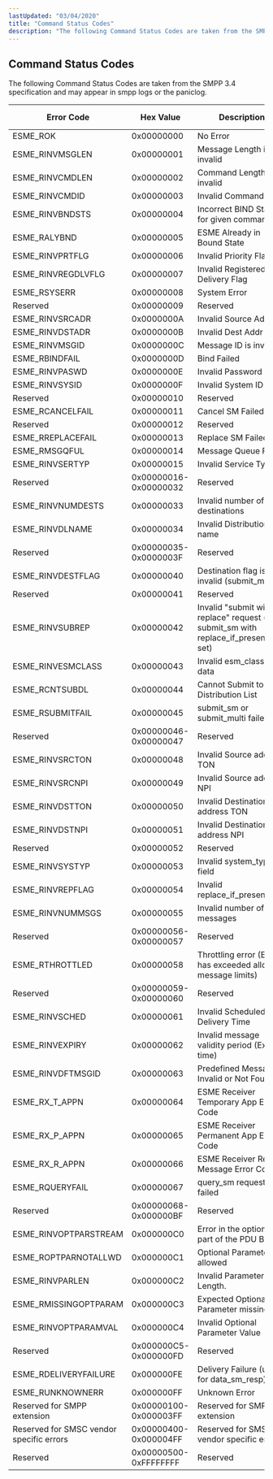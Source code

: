 ```yaml
---
lastUpdated: "03/04/2020"
title: "Command Status Codes"
description: "The following Command Status Codes are taken from the SMPP 3 4 specification and may appear in smpp logs or the paniclog Table B 1 Command status codes Error Code Hex Value Description Failure Type ESME ROK 0 x 00000000 No Error NA ESME RINVMSGLEN 0 x 00000001 Message Length..."
---
```


## <a name="status_codes"></a> Command Status Codes

The following Command Status Codes are taken from the SMPP 3.4 specification and may appear in smpp logs or the paniclog.

<a name="table_status_codes"></a> 


| Error Code | Hex Value | Description | Failure Type |
| --- | --- | --- | --- |
| ESME_ROK | 0x00000000 | No Error | NA |
| ESME_RINVMSGLEN | 0x00000001 | Message Length is invalid | Permanent |
| ESME_RINVCMDLEN | 0x00000002 | Command Length is invalid | Permanent |
| ESME_RINVCMDID | 0x00000003 | Invalid Command ID | Permanent |
| ESME_RINVBNDSTS | 0x00000004 | Incorrect BIND Status for given command | Permanent |
| ESME_RALYBND | 0x00000005 | ESME Already in Bound State | Permanent |
| ESME_RINVPRTFLG | 0x00000006 | Invalid Priority Flag | Permanent |
| ESME_RINVREGDLVFLG | 0x00000007 | Invalid Registered Delivery Flag | Permanent |
| ESME_RSYSERR | 0x00000008 | System Error | Temporary |
| Reserved | 0x00000009 | Reserved | Permanent |
| ESME_RINVSRCADR | 0x0000000A | Invalid Source Address | Permanent |
| ESME_RINVDSTADR | 0x0000000B | Invalid Dest Addr | Permanent |
| ESME_RINVMSGID | 0x0000000C | Message ID is invalid | Permanent |
| ESME_RBINDFAIL | 0x0000000D | Bind Failed | Permanent |
| ESME_RINVPASWD | 0x0000000E | Invalid Password | Permanent |
| ESME_RINVSYSID | 0x0000000F | Invalid System ID | Permanent |
| Reserved | 0x00000010 | Reserved | Permanent |
| ESME_RCANCELFAIL | 0x00000011 | Cancel SM Failed | Permanent |
| Reserved | 0x00000012 | Reserved | Permanent |
| ESME_RREPLACEFAIL | 0x00000013 | Replace SM Failed | Permanent |
| ESME_RMSGQFUL | 0x00000014 | Message Queue Full | Temporary |
| ESME_RINVSERTYP | 0x00000015 | Invalid Service Type | Permanent |
| Reserved | 0x00000016-0x00000032 | Reserved | Permanent |
| ESME_RINVNUMDESTS | 0x00000033 | Invalid number of destinations | Permanent |
| ESME_RINVDLNAME | 0x00000034 | Invalid Distribution List name | Permanent |
| Reserved | 0x00000035-0x0000003F | Reserved | Permanent |
| ESME_RINVDESTFLAG | 0x00000040 | Destination flag is invalid (submit_multi) | Permanent |
| Reserved | 0x00000041 | Reserved | Permanent |
| ESME_RINVSUBREP | 0x00000042 | Invalid "submit with replace" request (i.e. submit_sm with replace_if_present_flag set) | Permanent |
| ESME_RINVESMCLASS | 0x00000043 | Invalid esm_class field data | Permanent |
| ESME_RCNTSUBDL | 0x00000044 | Cannot Submit to Distribution List | Permanent |
| ESME_RSUBMITFAIL | 0x00000045 | submit_sm or submit_multi failed | Temporary |
| Reserved | 0x00000046-0x00000047 | Reserved | Permanent |
| ESME_RINVSRCTON | 0x00000048 | Invalid Source address TON | Permanent |
| ESME_RINVSRCNPI | 0x00000049 | Invalid Source address NPI | Permanent |
| ESME_RINVDSTTON | 0x00000050 | Invalid Destination address TON | Permanent |
| ESME_RINVDSTNPI | 0x00000051 | Invalid Destination address NPI | Permanent |
| Reserved | 0x00000052 | Reserved | Permanent |
| ESME_RINVSYSTYP | 0x00000053 | Invalid system_type field | Permanent |
| ESME_RINVREPFLAG | 0x00000054 | Invalid replace_if_present flag | Permanent |
| ESME_RINVNUMMSGS | 0x00000055 | Invalid number of messages | Permanent |
| Reserved | 0x00000056-0x00000057 | Reserved | Permanent |
| ESME_RTHROTTLED | 0x00000058 | Throttling error (ESME has exceeded allowed message limits) | Temporary |
| Reserved | 0x00000059-0x00000060 | Reserved | Permanent |
| ESME_RINVSCHED | 0x00000061 | Invalid Scheduled Delivery Time | Permanent |
| ESME_RINVEXPIRY | 0x00000062 | Invalid message validity period (Expiry time) | Permanent |
| ESME_RINVDFTMSGID | 0x00000063 | Predefined Message Invalid or Not Found | Permanent |
| ESME_RX_T_APPN | 0x00000064 | ESME Receiver Temporary App Error Code | Temporary |
| ESME_RX_P_APPN | 0x00000065 | ESME Receiver Permanent App Error Code | Permanent |
| ESME_RX_R_APPN | 0x00000066 | ESME Receiver Reject Message Error Code | Permanent |
| ESME_RQUERYFAIL | 0x00000067 | query_sm request failed | Permanent |
| Reserved | 0x00000068-0x000000BF | Reserved | Permanent |
| ESME_RINVOPTPARSTREAM | 0x000000C0 | Error in the optional part of the PDU Body. | Permanent |
| ESME_ROPTPARNOTALLWD | 0x000000C1 | Optional Parameter not allowed | Permanent |
| ESME_RINVPARLEN | 0x000000C2 | Invalid Parameter Length. | Permanent |
| ESME_RMISSINGOPTPARAM | 0x000000C3 | Expected Optional Parameter missing | Permanent |
| ESME_RINVOPTPARAMVAL | 0x000000C4 | Invalid Optional Parameter Value | Permanent |
| Reserved | 0x000000C5-0x000000FD | Reserved | Permanent |
| ESME_RDELIVERYFAILURE | 0x000000FE | Delivery Failure (used for data_sm_resp) | Permanent |
| ESME_RUNKNOWNERR | 0x000000FF | Unknown Error | Permanent |
| Reserved for SMPP extension | 0x00000100-0x000003FF | Reserved for SMPP extension | Permanent |
| Reserved for SMSC vendor specific errors | 0x00000400-0x000004FF | Reserved for SMSC vendor specific errors | Permanent |
| Reserved | 0x00000500-0xFFFFFFFF | Reserved | Permanent |